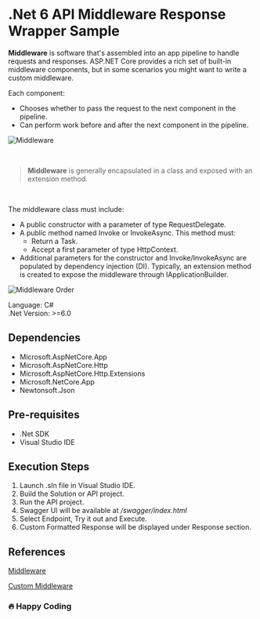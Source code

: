 # .Net 6 API Middleware Response Wrapper Sample

**Middleware** is software that's assembled into an app pipeline to handle requests and responses. ASP.NET Core provides a rich set of built-in middleware components, but in some scenarios you might want to write a custom middleware.

Each component:

- Chooses whether to pass the request to the next component in the pipeline.
- Can perform work before and after the next component in the pipeline.

![Middleware](https://docs.microsoft.com/en-us/aspnet/core/fundamentals/middleware/index/_static/request-delegate-pipeline.png?view=aspnetcore-6.0)

<br/>

> **Middleware** is generally encapsulated in a class and exposed with an extension method.

<br/>

The middleware class must include:<br/>

- A public constructor with a parameter of type RequestDelegate.
- A public method named Invoke or InvokeAsync. This method must:
  - Return a Task.
  - Accept a first parameter of type HttpContext.
- Additional parameters for the constructor and Invoke/InvokeAsync are populated by dependency injection (DI).
  Typically, an extension method is created to expose the middleware through IApplicationBuilder.

![Middleware Order](https://docs.microsoft.com/en-us/aspnet/core/fundamentals/middleware/index/_static/middleware-pipeline.svg?view=aspnetcore-6.0)

Language: C#<br/>
.Net Version: >=6.0<br/>

## **Dependencies**

- Microsoft.AspNetCore.App
- Microsoft.AspNetCore.Http
- Microsoft.AspNetCore.Http.Extensions
- Microsoft.NetCore.App
- Newtonsoft.Json

## **Pre-requisites**

- .Net SDK
- Visual Studio IDE

## **Execution Steps**

1. Launch .sln file in Visual Studio IDE.
2. Build the Solution or API project.
3. Run the API project.
4. Swagger UI will be available at _/swagger/index.html_
5. Select Endpoint, Try it out and Execute.
6. Custom Formatted Response will be displayed under Response section.

## **References**

[Middleware](https://docs.microsoft.com/en-us/aspnet/core/fundamentals/middleware/?view=aspnetcore-6.0)

[Custom Middleware](https://docs.microsoft.com/en-us/aspnet/core/fundamentals/middleware/write?view=aspnetcore-6.0)

### :fire: Happy Coding
